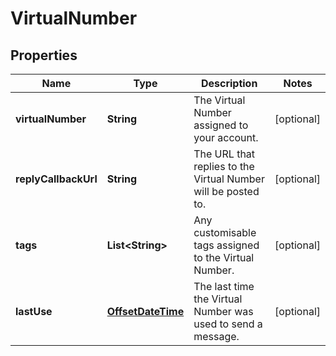 # VirtualNumber

## Properties
Name | Type | Description | Notes
------------ | ------------- | ------------- | -------------
**virtualNumber** | **String** | The Virtual Number assigned to your account.  |  [optional]
**replyCallbackUrl** | **String** | The URL that replies to the Virtual Number will be posted to. |  [optional]
**tags** | **List&lt;String&gt;** | Any customisable tags assigned to the Virtual Number.  |  [optional]
**lastUse** | [**OffsetDateTime**](OffsetDateTime.md) | The last time the Virtual Number was used to send a message. |  [optional]
